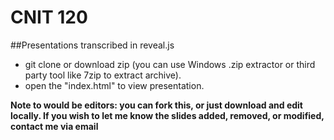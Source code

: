 # CNIT 120
##Presentations transcribed in reveal.js

* git clone or download zip (you can use Windows .zip extractor or third party tool like 7zip to extract archive).
* open the "index.html" to view presentation.

**Note to would be editors: you can fork this, or just download and edit locally. If you wish to let me know the slides added, removed, or modified, contact me via email**